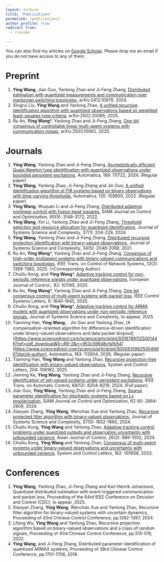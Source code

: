 ```yaml
---
layout: archive
title: "Publications"
permalink: /publications/
author_profile: true
redirect_from:
  - /resume
 
---
```

You can also find my articles on [Google Scholar](https://scholar.google.com.hk/citations?user=J2bouWoAAAAJ&hl=zh-en). Please drop me an email if you do not have access to any of them.


Preprint
======
1. **Ying Wang**, Jian Guo, Yanlong Zhao and Ji-Feng Zhang, [Distributed estimation with quantized measurements and communication over markovian switching topologies](https://arxiv.org/abs/2412.10979),  arXiv:2412.10979, 2024.
2.  Xingrui Liu, **Ying Wang** and Yanlong Zhao, [A unified recursive identification algorithm with quantized observations based on weighted least-squares type criteria](https://arxiv.org/abs/2502.20085),  arXiv:2502.20085, 2025.
3. Ru An, **Ying Wang**\*, Yanlong Zhao and Ji-Feng Zhang, [One-bit consensus of controllable linear multi-agent systems with communication noises](https://arxiv.org/abs/2503.10062), arXiv:2503.10062, 2025. 


   
Journals
======
1. **Ying Wang**, Yanlong Zhao and Ji-Feng Zhang, [Asymptotically efficient Quasi-Newton type identification with quantized observations under bounded persistent excitations](https://www.sciencedirect.com/science/article/pii/S0005109824002164), Automatica, 166: 111722, 2024. (Regular paper)
2. **Ying Wang**, Yanlong Zhao, Ji-Feng Zhang and Jin Guo, [A unified identification algorithm of FIR systems based on binary observations with time-varying thresholds](https://www.sciencedirect.com/science/article/pii/S0005109821005161), Automatica, 135: 109900, 2022. (Regular paper)
3. **Ying Wang**, Wuquan Li and Ji-Feng Zhang, [Distributed adaptive nonlinear control with fusion least-squares](https://epubs.siam.org/doi/abs/10.1137/21M1419763), SIAM Journal on Control and Optimization, 60(5): 3148-3172, 2022.
4. **Ying Wang**, Xin Li, Yanlong Zhao and Ji-Feng Zhang, [Threshold selection and resource allocation for quantized identification](https://link.springer.com/article/10.1007/s11424-024-3369-8), Journal of Systems Science and Complexity, 37(1): 204-229, 2024.
5. **Ying Wang**, Yanlong Zhao and Ji-Feng Zhang, [Distributed recursive projection identification with binary-valued observations](https://link.springer.com/article/10.1007/s11424-021-1267-x), Journal of Systems Science and Complexity, 34(5): 2048-2068, 2021.
6. Ru An, **Ying Wang**\*, Yanlong Zhao and Ji-Feng Zhang, [Consensus of high-order multiagent systems with binary-valued communications and switching topologies](https://ieeexplore.ieee.org/document/10795218), IEEE Trans. on Control of Network Systems, 12(2): 1369-1380, 2025. (*Corresponding Author)
7.  Chuiliu Kong, and **Ying Wang**\*, [Adaptive tracking control for non-periodic reference signals under quantized observations](https://www.sciencedirect.com/science/article/pii/S0947358025000238), 	European Journal of Control，82: 101195, 2025.
8.  Ru An, **Ying Wang**\*, Yanlong Zhao and Ji-Feng Zhang, [One-bit consensus control of multi-agent systems with packet loss](https://ieeexplore.ieee.org/document/11036330), IEEE Control Systems Letters,  9: 1640-1645, 2025. 
9.  Chuiliu Kong, and **Ying Wang**\*, [Adaptive tracking control for ARMA models with quantized observations under non-periodic reference signals](https://sysmath.cjoe.ac.cn/jssc/EN/abstract/abstract55348.shtml), 	Journal of Systems Science and Complexity, to appear, 2025.
10. Tianning Han, **Ying Wang**， Jin Guo and Yanlong Zhao, [A compensation-oriented algorithm for difference-driven identification under binary-valued observations and data packet dropout]([https://www.sciencedirect.com/science/article/pii/S0167691125001446?ref=pdf_download&fr=RR-2&rr=953c598d8cfafb54](https://www.sciencedirect.com/science/article/pii/S0005109825004996?dgcid=author), Automatica, 183: 112604, 2026. (Regular paper)
11.  Tianning Han, **Ying Wang** and Yanlong Zhao, [Recursive projection-free identification with binary-valued observations](https://www.sciencedirect.com/science/article/pii/S0167691125001446?ref=pdf_download&fr=RR-2&rr=953c598d8cfafb54), System and Control Letters, 204: 106162, 2025.
12. Jieming Ke, **Ying Wang**, Yanlong Zhao and Ji-Feng Zhang, [Recursive identification of set-valued systems under persistent excitations](https://ieeexplore.ieee.org/abstract/document/10529315), IEEE Trans. on Automatic Control, 69(12): 8204-8219, 2024. (Full paper)
13. Jian Guo, **Ying Wang**, Yanlong Zhao and Ji-Feng Zhang, [Sparse parameter identification for stochastic systems based on Lγ regularization](https://epubs.siam.org/doi/full/10.1137/23M1599513), SIAM Journal on Control and Optimization, 62 (6): 2884-2909, 2024.
14. Xiaoyan Zhang, **Ying Wang**, Wenchao Xue and Yanlong Zhao, [Recursive projected filter algorithm with binary-valued observations](https://link.springer.com/article/10.1007/s11424-024-3466-8), Journal of Systems Science and Complexity, 37(5): 1832-1860, 2024.
15. Chuiliu Kong, **Ying Wang** and Yanlong Zhao, [Adaptive tracking control problems under quantized outputs and observation uncertainty with unbounded variance](https://onlinelibrary.wiley.com/doi/full/10.1002/asjc.3244), Asian Journal of Control, 26(2): 989-1002, 2024.
16. Chuiliu Kong, **Ying Wang** and Yanlong Zhao, [Consensus of multi-agent systems under binary-valued observations and uncertainty with unbounded variance](https://www.sciencedirect.com/science/article/pii/S0167691123002037), System and Control Letters, 182: 105656, 2023.



Conferences
======
1. **Ying Wang**, Yanlong Zhao, Ji-Feng Zhang and Karl Henrik Johansson, Quantized distributed estimation with event-triggered communication and packet loss, Proceeding of the 64rd IEEE Conference on Decision and Control (CDC), to appear, 2025.
2. Xiaoyan Zhang, **Ying Wang**, Wenchao Xue and Yanlong Zhao, Recursive filter algorithm for binary-valued systems with uncertain dynamics, Proceeding of 43rd Chinese Control Conference, pp.1262-1267, 2024.
3. Lifang Wu, **Ying Wang** and Yanlong Zhao, Recursive projection algorithm based on binary-valued observations and a class of random signals, Proceeding of 41rd Chinese Control Conference, pp.515-519, 2022.
4. **Ying Wang**, and Ji-Feng Zhang, Distributed parameter identification of quantized ARMAX systems, Proceeding of 38rd Chinese Control Conference, pp.1701-1706, 2019.
